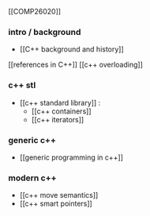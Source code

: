 [[COMP26020]]

### intro / background
- [[C++ background and history]]

[[references in C++]]
[[c++ overloading]]

### c++ stl
-  [[c++ standard library]] :
	- [[c++ containers]]
	- [[c++ iterators]]

### generic c++
- [[generic programming in c++]] 

### modern c++
- [[c++ move semantics]]
- [[c++ smart pointers]]

